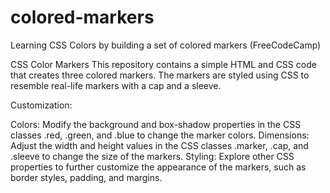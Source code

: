 # colored-markers
Learning CSS Colors by building a set of colored markers (FreeCodeCamp)

CSS Color Markers
This repository contains a simple HTML and CSS code that creates three colored markers. The markers are styled using CSS to resemble real-life markers with a cap and a sleeve.

Customization:

Colors: Modify the background and box-shadow properties in the CSS classes .red, .green, and .blue to change the marker colors.
Dimensions: Adjust the width and height values in the CSS classes .marker, .cap, and .sleeve to change the size of the markers.
Styling: Explore other CSS properties to further customize the appearance of the markers, such as border styles, padding, and margins.
